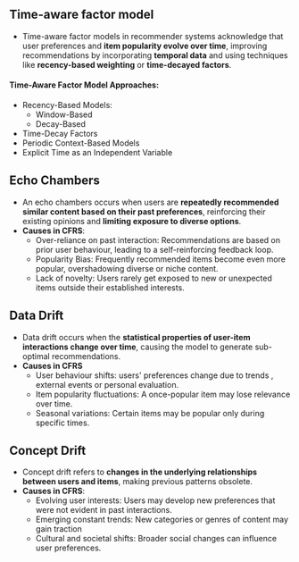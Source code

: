## Time-aware factor model
- Time-aware factor models in recommender systems acknowledge that user preferences and **item popularity evolve over time**, improving recommendations by incorporating **temporal data** and using techniques like **recency-based weighting** or **time-decayed factors**.

#### Time-Aware Factor Model Approaches:
- Recency-Based Models:
	- Window-Based
	- Decay-Based
- Time-Decay Factors
- Periodic Context-Based Models
- Explicit Time as an Independent Variable

## Echo Chambers
- An echo chambers occurs when users are **repeatedly recommended similar content based on their past preferences**, reinforcing their existing opinions and **limiting exposure to diverse options**.
- **Causes in CFRS**:
	- Over-reliance on past interaction: Recommendations are based on prior user behaviour, leading to a self-reinforcing feedback loop.
	- Popularity Bias: Frequently recommended items become even more popular, overshadowing diverse or niche content.
	- Lack of novelty: Users rarely get exposed to new or unexpected items outside their established interests.

## Data Drift
- Data drift occurs when the **statistical properties of user-item interactions change over time**, causing the model to generate sub-optimal recommendations.
- **Causes in CFRS**
	- User behaviour shifts: users' preferences change due to trends , external events or personal evaluation.
	- Item popularity fluctuations: A once-popular item may lose relevance over time.
	- Seasonal variations: Certain items may be popular only during specific times.

## Concept Drift
- Concept drift refers to **changes in the underlying relationships between users and items**, making previous patterns obsolete.
- **Causes in CFRS**:
	- Evolving user interests: Users may develop new preferences that were not evident in past interactions.
	- Emerging constant trends: New categories or genres of content may gain traction
	- Cultural and societal shifts: Broader social changes can influence user preferences.